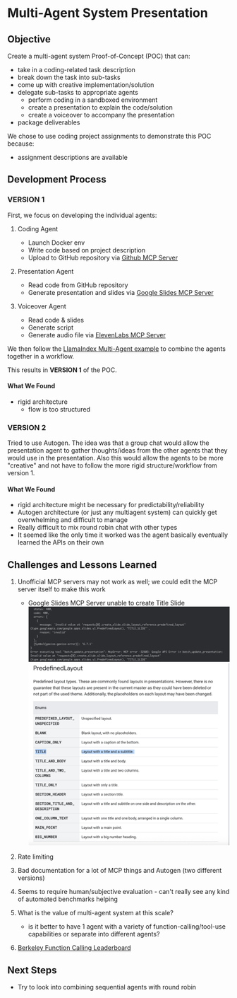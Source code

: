# Multi-Agent System Presentation

## Objective

Create a multi-agent system Proof-of-Concept (POC) that can:
- take in a coding-related task description
- break down the task into sub-tasks
- come up with creative implementation/solution
- delegate sub-tasks to appropriate agents
    - perform coding in a sandboxed environment
    - create a presentation to explain the code/solution
    - create a voiceover to accompany the presentation
- package deliverables 

We chose to use coding project assignments to demonstrate this POC because:
- assignment descriptions are available 

## Development Process

### VERSION 1

First, we focus on developing the individual agents:

1. Coding Agent                                                 
    - Launch Docker env       
    - Write code based on project description
    - Upload to GitHub repository via [Github MCP Server](https://github.com/github/github-mcp-server)

2. Presentation Agent 
    - Read code from GitHub repository
    - Generate presentation and slides via [Google Slides MCP Server](https://github.com/matteoantoci/google-slides-mcp)

3. Voiceover Agent
    - Read code & slides
    - Generate script
    - Generate audio file via [ElevenLabs MCP Server](https://github.com/elevenlabs/elevenlabs-mcp)

We then follow the [LlamaIndex Multi-Agent example](https://docs.llamaindex.ai/en/stable/understanding/agent/multi_agent/) to combine the agents together in a workflow.

This results in **VERSION 1** of the POC.

#### What We Found

- rigid architecture
    - flow is too structured

### VERSION 2

Tried to use Autogen. The idea was that a group chat would allow the presentation agent to gather thoughts/ideas from the other agents that they would use in the presentation.
Also this would allow the agents to be more "creative" and not have to follow the more rigid structure/workflow from version 1.

#### What We Found

- rigid architecture might be necessary for predictability/reliability
- Autogen architecture (or just any multiagent system) can quickly get overwhelming and difficult to manage
- Really difficult to mix round robin chat with other types
- It seemed like the only time it worked was the agent basically eventually learned the APIs on their own
  

## Challenges and Lessons Learned
1. Unofficial MCP servers may not work as well; we could edit the MCP server itself to make this work
    - Google Slides MCP Server unable to create Title Slide
    ![MCP Server unable to create slides](./assets/image.png)
    ![PREDEFINED_LAYOUT value incorrect](./assets/image-1.png)
2. Rate limiting
3. Bad documentation for a lot of MCP things and Autogen (two different versions)

4. Seems to require human/subjective evaluation - can't really see any kind of automated benchmarks helping

5. What is the value of multi-agent system at this scale?
    - is it better to have 1 agent with a variety of function-calling/tool-use capabilities or separate into different agents?


7. [Berkeley Function Calling Leaderboard](https://gorilla.cs.berkeley.edu/leaderboard.html)

## Next Steps
- Try to look into combining sequential agents with round robin
